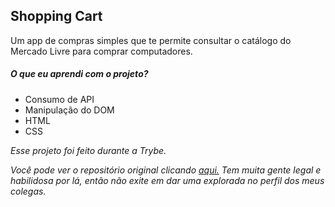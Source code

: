 ## Shopping Cart
Um app de compras simples que te permite consultar o catálogo do Mercado Livre para comprar computadores.

##### O que eu aprendi com o projeto?
  * Consumo de API
  * Manipulação do DOM
  * HTML
  * CSS

_Esse projeto foi feito durante a Trybe._

_Você pode ver o repositório original clicando [aqui.](https://github.com/tryber/sd-013-b-project-shopping-cart)_
_Tem muita gente legal e habilidosa por lá, então não exite em dar uma explorada no perfil dos meus colegas._
